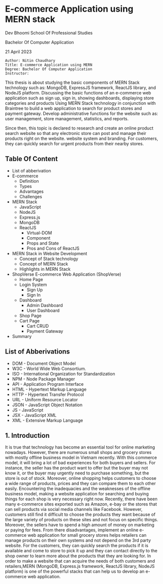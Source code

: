 # E-commerce Application using MERN stack

Dev Bhoomi School Of Professional Studies

Bachelor Of Computer Application

21 April 2023

```
Author: Nitin Chaudhary
Title: E-commerce Application using MERN
Degree: Bachelor Of Computer Application
Instructor:

```

This thesis is about studying the basic components of MERN Stack technology such as: MongoDB, ExpressJS framework, ReactJS library, and NodeJS platform. Discussing the basic functions of an e-commerce web application such as sign up, sign in, showing dashboards, displaying store categories and products Using MERN Stack technology in conjunction with Braintree to build a web application to search for product stores and payment gateway. Develop administrative functions for the website such as: user management, store management, statistics, and reports.

Since then, this topic is declared to research and create an online product search website so that any electronic store can post and manage their products right on the website. website system and branding. For customers, they can quickly search for urgent products from their nearby stores.

## Table Of Content

- List of abberivation
- E-commerce
  - Definition
  - Types
  - Advantages
  - Challenges
- MERN Stack
  - JavaScript
  - NodeJS
  - Express.js
  - MongoDB
  - ReactJS
    - Virtual-DOM
    - Component
    - Props and State
    - Pros and Cons of ReactJS
- MERN Stack in Website Development
  - Concept of Stack technology
  - Concept of MERN Stack
  - Highlights in MERN Stack
- ShopVerse E-commerce Web Application (ShopVerse)
  - Home Page
  - Login System
    - Sign Up
    - Sign In
  - Dashboard
    - Admin Dashboard
    - User Dashboard
  - Shop Page
  - Cart Page
    - Cart CRUD
    - Payment Gateway
- Summary

## List of Abberivations

- DOM - Document Object Model
- W3C - World Wide Web Consortium.
- ISO - International Organization for Standardization
- NPM - Node Package Manager
- API - Application Program Interface
- HTML - Hypertext Markup Language
- HTTP - Hypertext Transfer Protocol
- URL - Uniform Resource Locator
- JSON - JavaScript Object Notation
- JS - JavaScript
- JSX - JavaScript XML
- XML - Extensive Markup Language

## 1. Introduction

It is true that technology has become an essential tool for online marketing nowadays.
However, there are numerous small shops and grocery stores with mostly offline business model in Vietnam recently. With this commerce model, it will bring a lot of bad experiences for both buyers and sellers. For instance, the seller has the product want to offer but the buyer may not know it, or the buyer may urgently need to purchase something, but the store is out of stock. Moreover, online shopping helps customers to choose
a wide range of products, prices and they can compare them to each other easily.
Encountering the inadequacies and the weaknesses of the offline business model, making a website application for searching and buying things for each shop is very necessary right now. Recently, there have been many e-commerce sites exported such as Amazon, e-bay or the stores that can sell products via social media channels like Facebook. However, customers still find it difficult to choose the products they want because of the large variety of products on these sites and not focus on specific things. Moreover, the sellers have to spend a high amount of money on marketing or paying for fees. From there disadvantages, implement an online e-commerce web application for small grocery stores helps retailers can manage products on their own systems and not depend on the 3rd party website. For the customers, they can quickly search the products if it is available and come to store to pick it up and they can contact directly to the shop owner to learn more about the products that they are looking for.
In order to make a website that can acquire the needs of both customers and retailers,MERN (MongoDB, Express.js framework, ReactJS library, NodeJS platform) is one of
the powerful stacks that can help us to develop an e-commerce web application.
